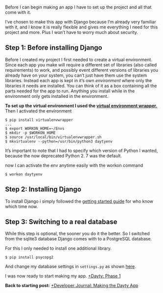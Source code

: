 Before I can begin making an app I have to set up the project and all that come with it. 

I’ve chosen to make this app with Django because I’m already very familiar with it, and I know it is really flexible and gives me everything I need for this project and more. Plus I won’t have to worry much about security.


## Step 1: Before installing Django

Before I created my project I first needed to create a virtual environment. Since each app you make will require a different set of libraries (also called requirements) to work, and possibly event different versions of libraries you already have on your system, you can’t just have them use the system libraries. Instead each app is kept in it’s own *environment* where only the libraries it needs are installed. You can think of it as a box containing all the parts needed for the app to run. Anything you install while in the environment only gets installed in the environment.

**To set up the virtual environment I used the** [**virtual environment wrapper.**](https://virtualenvwrapper.readthedocs.io/en/latest/)
Then I activated the environment

    $ pip install virtualenvwrapper
    ...
    $ export WORKON_HOME=~/Envs
    $ mkdir -p $WORKON_HOME
    $ source /usr/local/bin/virtualenvwrapper.sh
    $ mkvirtualenv --python=/usr/bin/python3 daytyenv

It’s important to note that I had to specify which version of Python I wanted, because the now deprecated Python 2. 7 was the default. 
 
 now I can activate the env anytime easily with the workon command

    $ workon daytyenv
## Step 2: Installing Django

To install Django i simply followed the [getting started guide](https://www.djangoproject.com/start/) for who know which time now. 


## Step 3: Switching to a real database

While this step is optional, the sooner you do it the better. So I switched from the sqlite3 database Django comes with to a PostgreSQL database. 

For this I only needed to install one additional library. 

    $ pip install psycopg2

And change my database settings in `settings.py` as shown [here](https://docs.djangoproject.com/en/3.0/ref/settings/#databases).

I was now ready to start making my app.
[+Dayty: Phase 1](/Dayty-Phase-1) 


**Back to starting post:**
[+Developer Journal: Making the Dayty App](/Developer-Journal-Making-the-Dayty-App) 


